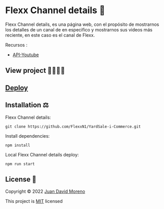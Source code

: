 # Flexx Channel details 🛒

Flexx Channel details, es una página web, con el propósito de mostrarnos los detalles de un canal de en especifico y mostrarnos sus videos más reciente, en este caso es el canal de Flexx.

Recursos :

- [API-Youtube](https://rapidapi.com/ytdlfree/api/youtube-v31/)

## View project 🚀🙋🏻‍♂️
## [Deploy](https://flexx-e-commerce.netlify.app/)

## Installation ⚖
Flexx Channel details:
```
git clone https://github.com/FlexxN1/YardSale-i-Commerce.git
 ```

Install dependencies:
```
npm install
```

Local Flexx Channel details deploy:
```
npm run start
```

## License 🔐

Copyright © 2022 [Juan David Moreno](https://github.com/FlexxN1)

This project is [MIT](https://choosealicense.com/licenses/mit/) licensed
